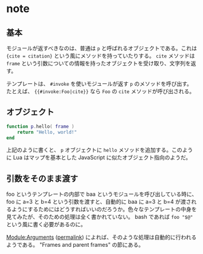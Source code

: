 # note

## 基本

モジュールが返すべきなのは、普通は `p` と呼ばれるオブジェクトである。これは `{cite = citation}` という風にメソッドを持っていたりする。 `cite` メソッドは `frame` という引数についての情報を持ったオブジェクトを受け取り、文字列を返す。

テンプレートは、 `#invoke` を使いモジュールが返す `p` のメソッドを呼び出す。たとえば、 `{{#invoke:Foo|cite}}` なら `Foo` の `cite` メソッドが呼び出される。

## オブジェクト

```lua
function p.hello( frame )
    return "Hello, world!"
end
```

上記のように書くと、 `p` オブジェクトに `hello` メソッドを追加する。このように Lua はマップを基本とした JavaScript に似たオブジェクト指向のようだ。

## 引数をそのまま渡す

foo というテンプレートの内部で baa というモジュールを呼び出している時に、 foo に a=3 と b=4 という引数を渡すと、自動的に baa に a=3 と b=4 が渡されるようにするためにはどうすればいいのだろうか。色々なテンプレートの中身を見てみたが、そのための処理は全く書かれていない。 bash であれば `foo "$@"` という風に書く必要があるのに。

[Module:Arguments](https://en.wikipedia.org/wiki/Module:Arguments) ([permalink](https://en.wikipedia.org/w/index.php?oldid=948472485)) によれば、そのような処理は自動的に行われるようである。 "Frames and parent frames" の節にある。

